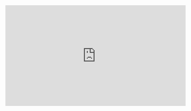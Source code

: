 <iframe width="560" height="315" src="https://www.youtube.com/embed/pg3hJpSopHQ?si=KWCoB-1saAeNU2Uj" title="YouTube video player" frameborder="0" allow="accelerometer; autoplay; clipboard-write; encrypted-media; gyroscope; picture-in-picture; web-share" allowfullscreen></iframe>